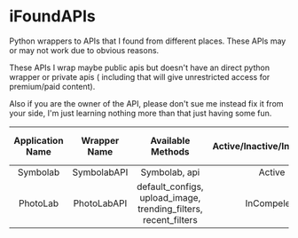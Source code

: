 # iFoundAPIs

Python wrappers to APIs that I found from different places. These APIs may or may not work due to obvious reasons.

These APIs I wrap maybe public apis but doesn't have an direct python wrapper or private apis ( including that will give unrestricted access for premium/paid content).

Also if you are the owner of the API, please don't sue me instead fix it from your side, I'm just learning nothing more than that just having some fun.

| Application Name | Wrapper Name |                               Available Methods                               | Active/Inactive/InComplete | Last Checked Date |
| :--------------: | :----------: | :----------------------------------------------------------------------------: | :------------------------: | :---------------: |
|     Symbolab     | SymbolabAPI |                                 Symbolab, api                                 |           Active           |     4/11/2024     |
|     PhotoLab     | PhotoLabAPI | default_configs,<br />upload_image,<br />trending_filters,<br />recent_filters |        InCompelete        |                  |
